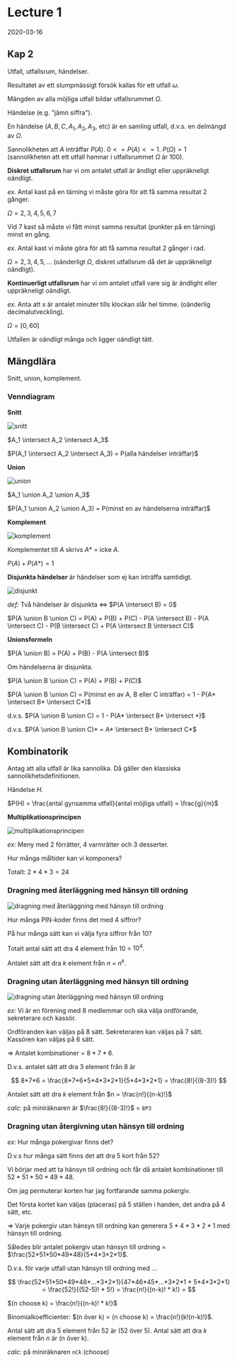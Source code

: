 # Lecture 1

2020-03-16

## Kap 2

Utfall, utfallsrum, händelser.

Resultatet av ett slumpmässigt försök kallas för ett utfall $\omega$.

Mängden av alla möjliga utfall bildar utfallsrummet $\Omega$.

Händelse (e.g. "jämn siffra").

En händelse ($A, B, C, A_1, A_2, A_3$, etc) är en samling utfall, d.v.s. en delmängd av $\Omega$.

Sannolikheten att $A$ inträffar $P(A)$. $0 <= P(A) <= 1$. $P(\Omega) = 1$ (sannolikheten att ett utfall hamnar i utfallsrummet $\Omega$ är $100%$).

**Diskret utfallsrum** har vi om antalet utfall är ändligt eller uppräkneligt oändligt.

*ex.* Antal kast på en tärning vi måste göra för att få samma resultat 2 gånger.

$\Omega = {2, 3, 4, 5, 6, 7}$

Vid 7 kast så måste vi fått minst samma resultat (punkter på en tärning) minst en gång.

*ex.* Antal kast vi måste göra för att få samma resultat 2 gånger i rad.

$\Omega = {2, 3, 4, 5, ...}$ (oänderligt $\Omega$, diskret utfallsrum då det är uppräkneligt oändligt).

**Kontinuerligt utfallsrum** har vi om antalet utfall vare sig är ändlight eller uppräkneligt oändligt.

*ex.* Anta att $x$ är antalet minuter tills klockan slår hel timme. (oänderlig decimalutveckling).

$\Omega = [0, 60]$

Utfallen är oändligt många och ligger oändligt tätt.

## Mängdlära

Snitt, union, komplement.

### Venndiagram

**Snitt**

![snitt](inc/lecture_1/snitt.png)

$A_1 \intersect A_2 \intersect A_3$

$P(A_1 \intersect A_2 \intersect A_3) = P(alla händelser inträffar)$

**Union**

![union](inc/lecture_1/union.png)

$A_1 \union A_2 \union A_3$

$P(A_1 \union A_2 \union A_3) = P(minst en av händelserna inträffar)$

**Komplement**

![komplement](inc/lecture_1/komplement.png)

Komplementet till $A$ skrivs $A*$ = icke $A$.

$P(A) + P(A*) = 1$

**Disjunkta händelser** är händelser som ej kan inträffa samtidigt.

![disjunkt](inc/lecture_1/disjunkt.png)

*def:* Två händelser är disjunkta <=> $P(A \intersect B) = 0$

$P(A \union B \union C) = P(A) + P(B) + P(C) - P(A \intersect B) - P(A \intersect C) - P(B \intersect C) + P(A \intersect B \intersect C)$

**Unionsformeln**

$P(A \union B) = P(A) + P(B) - P(A \intersect B)$

Om händelserna är disjunkta.

$P(A \union B \union C) = P(A) + P(B) + P(C)$

$P(A \union B \union C) = P(minst en av A, B eller C inträffar) = 1 - P(A* \intersect B* \intersect C*)$

d.v.s. $P(A \union B \union C) = 1 - P(A* \intersect B* \intersect *)$

d.v.s. $P(A \union B \union C)* = A* \intersect B* \intersect C*$

## Kombinatorik

Antag att alla utfall är lika sannolika. Då gäller den klassiska sannolikhetsdefinitionen.

Händelse $H$.

$P(H) = \frac{antal gynsamma utfall}{antal möjliga utfall} = \frac{g}{m}$

**Multiplikationsprincipen**

![multiplikationsprincipen](inc/lecture_1/multiplikationsprincipen.png)

*ex:* Meny med 2 förrätter, 4 varmrätter och 3 desserter.

Hur många måltider kan vi komponera?

Totalt: $2*4*3 = 24$

### Dragning med återläggning med hänsyn till ordning

![dragning med återläggning med hänsyn till ordning](inc/lecture_1/dragning_med_återläggning_med_hänsyn_till_ordning.png)

Hur många PIN-koder finns det med 4 siffror?

På hur många sätt kan vi välja fyra siffror från 10?

Totalt antal sätt att dra 4 element från 10 = $10^4$.

Antalet sätt att dra $k$ element från $n$ = $n^k$.

### Dragning utan återläggning med hänsyn till ordning

![dragning utan återläggning med hänsyn till ordning](inc/lecture_1/dragning_utan_återläggning_med_hänsyn_till_ordning.png)

*ex:* Vi är en förening med 8 medlemmar och ska välja ordförande, sekreterare och kassör.

Ordföranden kan väljas på 8 sätt.
Sekreteraren kan väljas på 7 sätt.
Kassören kan väljas på 6 sätt.

=> Antalet kombinationer = $8*7*6$.

D.v.s. antalet sätt att dra 3 element från 8 är

$$ 8*7*6 = \frac{8*7*6*5*4*3*2*1}{5*4*3*2*1} = \frac{8!}{(8-3)!} $$

Antalet sätt att dra $k$ element från $n = \frac{n!}{(n-k)!}$

*calc:* på miniräknaren är $\frac{8!}{(8-3)!}$ = `8P3`

### Dragning utan återgivning utan hänsyn till ordning

*ex:* Hur många pokergivar finns det?

D.v.s hur många sätt finns det att dra 5 kort från 52?

Vi börjar med att ta hänsyn till ordning och får då antalet kombinationer till $52*51*50*49*48$.

Om jag permuterar korten har jag fortfarande samma pokergiv.

Det första kortet kan väljas (placeras) på 5 ställen i handen, det andra på 4 sätt, etc.

=> Varje pokergiv utan hänsyn till ordning kan generera $5*4*3*2*1$ med hänsyn till ordning.

Således blir antalet pokergiv utan hänsyn till ordning = $\frac{52*51*50*49*48}{5*4*3*2*1}$.

D.v.s. för varje utfall utan hänsyn till ordning med ...

$$
    \frac{52*51*50*49*48*...*3*2*1}{47*46*45*...*3*2*1 * 5*4*3*2*1} =
    \frac{52!}{(52-5)! * 5!} =
    \frac{n!}{(n-k)! * k!} =
$$

$(n choose k) = \frac{n!}{(n-k)! * k!}$

Binomialkoefficienter: $(n över k) = (n choose k) = \frac{n!}{k!(n-k)!}$.

Antal sätt att dra $5$ element från $52$ är (52 över 5).
Antal sätt att dra $k$ element från $n$ är (n över k).

*calc*: på miniräknaren `nCk` (choose)
